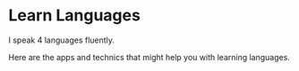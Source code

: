 # Learn Languages

I speak 4 languages fluently.

Here are the apps and technics that might help you with learning languages.
